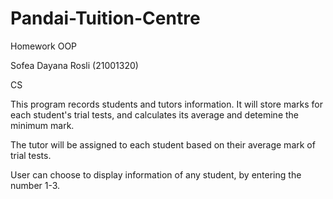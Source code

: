 # Pandai-Tuition-Centre


Homework OOP

Sofea Dayana Rosli (21001320)

CS


This program records students and tutors information. It will store marks for each student's trial tests, and calculates its average and detemine the minimum mark.

The tutor will be assigned to each student based on their average mark of trial tests.

User can choose to display information of any student, by entering the number 1-3.
